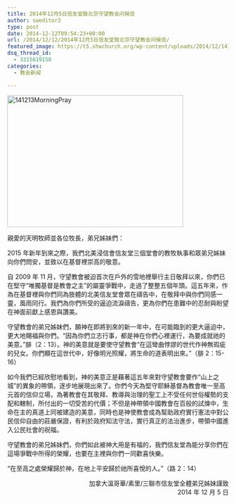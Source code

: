 ```yaml
---
title: 2014年12月5日信友堂致北京守望教会问候信
author: sweditor3
type: post
date: 2014-12-12T09:54:23+00:00
url: /2014/12/12/2014年12月5日信友堂致北京守望教会问候信/
featured_image: https://t5.shwchurch.org/wp-content/uploads/2014/12/141213MorningPray-400x288.jpg
dsq_thread_id:
  - 3315819158
categories:
  - 教会新闻

---
```

[<img class="aligncenter size-full wp-image-11960" src="http://t5.shwchurch.org/wp-content/uploads/2014/12/141213MorningPray.jpg" alt="141213MorningPray" width="400" height="300" />][1]

親愛的天明牧師並各位牧長，弟兄姊妹們：

2015 年新年到來之際，我們北美浸信會信友堂三個堂會的教牧執事和眾弟兄姊妹向你們問安，並致以在基督裡崇高的敬意。

自 2009 年 11 月，守望教會被迫首次在戶外的雪地裡舉行主日敬拜以來，你們已在堅守“唯獨基督是教會之主”的屬靈爭戰中，走過了整整五個年頭。這五年來，作為在基督裡與你們同為肢體的北美信友堂會眾在禱告中，在敬拜中與你們同感一靈，風雨同行。我們為你們所受的逼迫流淚禱告，更為你們在患難中的忍耐與盼望在神面前獻上感恩與讚美。

守望教會的弟兄姊妹們，願神在即將到來的新一年中，在可能臨到的更大逼迫中，更大地賜福與你們。“因為你們立志行事，都是神在你們心裡運行，為要成就祂的美意。”腓（2：13）。神的美意就是要使守望教會“在這彎曲悖謬的世代作神無瑕疵的兒女。你們顯在這世代中，好像明光照耀，將生命的道表明出來。”（腓 2：15-16）

如今我們已經欣慰地看到，神的美意正是藉著這五年來對守望教會要作“山上之城”的異象的帶領，逐步地展現出來了。你們今天為堅守耶穌基督為教會唯一至高元首的信仰立場，為著教會在其敬拜、教導與治理的聖工上不受任何世俗權勢的支配和轄制，所付出的一切受苦的代價；不但是神帶領中國教會在百般的試煉中，生命在主的真道上同被建造的美意，同時也是神使教會成為幫助政府實行憲法中對公民信仰自由的莊嚴保證，有利於政府知法守法，實行真正的法治進步，帶領中國進入公民社會的祝福。

守望教會的弟兄姊妹們，你們如此被神大用是有福的，我們信友堂為能分享你們在這場爭戰中所得的榮耀，也要在主裡與你們一同歡喜快樂。

“在至高之處榮耀歸於神，在地上平安歸於祂所喜悅的人。”（路 2：14）

<p style="text-align: right;">
  加拿大溫哥華/素里/三聯市信友堂全體弟兄姊妹謹致<br /> 2014 年 12 月 5 日
</p>

 [1]: http://t5.shwchurch.org/wp-content/uploads/2014/12/141213MorningPray.jpg